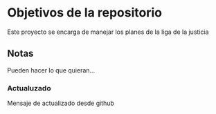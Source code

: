 # Objetivos de la repositorio

Este proyecto se encarga de manejar los planes de la liga de la justicia


## Notas
Pueden hacer lo que quieran...

### Actualuzado
Mensaje de actualizado desde github
